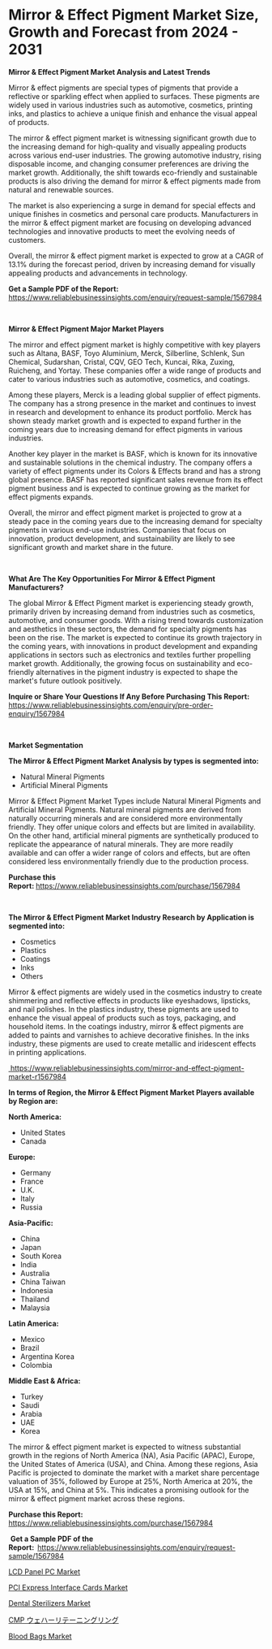 <p><h1>Mirror & Effect Pigment Market Size, Growth and Forecast from 2024 - 2031</h1></p><p><strong>Mirror & Effect Pigment Market Analysis and Latest Trends</strong></p>
<p><p>Mirror & effect pigments are special types of pigments that provide a reflective or sparkling effect when applied to surfaces. These pigments are widely used in various industries such as automotive, cosmetics, printing inks, and plastics to achieve a unique finish and enhance the visual appeal of products.</p><p>The mirror & effect pigment market is witnessing significant growth due to the increasing demand for high-quality and visually appealing products across various end-user industries. The growing automotive industry, rising disposable income, and changing consumer preferences are driving the market growth. Additionally, the shift towards eco-friendly and sustainable products is also driving the demand for mirror & effect pigments made from natural and renewable sources.</p><p>The market is also experiencing a surge in demand for special effects and unique finishes in cosmetics and personal care products. Manufacturers in the mirror & effect pigment market are focusing on developing advanced technologies and innovative products to meet the evolving needs of customers.</p><p>Overall, the mirror & effect pigment market is expected to grow at a CAGR of 13.1% during the forecast period, driven by increasing demand for visually appealing products and advancements in technology.</p></p>
<p><strong>Get a Sample PDF of the Report:&nbsp;</strong> <a href="https://www.reliablebusinessinsights.com/enquiry/request-sample/1567984">https://www.reliablebusinessinsights.com/enquiry/request-sample/1567984</a></p>
<p>&nbsp;</p>
<p><strong>Mirror & Effect Pigment Major Market Players</strong></p>
<p><p>The mirror and effect pigment market is highly competitive with key players such as Altana, BASF, Toyo Aluminium, Merck, Silberline, Schlenk, Sun Chemical, Sudarshan, Cristal, CQV, GEO Tech, Kuncai, Rika, Zuxing, Ruicheng, and Yortay. These companies offer a wide range of products and cater to various industries such as automotive, cosmetics, and coatings.</p><p>Among these players, Merck is a leading global supplier of effect pigments. The company has a strong presence in the market and continues to invest in research and development to enhance its product portfolio. Merck has shown steady market growth and is expected to expand further in the coming years due to increasing demand for effect pigments in various industries.</p><p>Another key player in the market is BASF, which is known for its innovative and sustainable solutions in the chemical industry. The company offers a variety of effect pigments under its Colors & Effects brand and has a strong global presence. BASF has reported significant sales revenue from its effect pigment business and is expected to continue growing as the market for effect pigments expands.</p><p>Overall, the mirror and effect pigment market is projected to grow at a steady pace in the coming years due to the increasing demand for specialty pigments in various end-use industries. Companies that focus on innovation, product development, and sustainability are likely to see significant growth and market share in the future.</p></p>
<p>&nbsp;</p>
<p><strong>What Are The Key Opportunities For Mirror & Effect Pigment Manufacturers?</strong></p>
<p><p>The global Mirror & Effect Pigment market is experiencing steady growth, primarily driven by increasing demand from industries such as cosmetics, automotive, and consumer goods. With a rising trend towards customization and aesthetics in these sectors, the demand for specialty pigments has been on the rise. The market is expected to continue its growth trajectory in the coming years, with innovations in product development and expanding applications in sectors such as electronics and textiles further propelling market growth. Additionally, the growing focus on sustainability and eco-friendly alternatives in the pigment industry is expected to shape the market's future outlook positively.</p></p>
<p><strong>Inquire or Share Your Questions If Any Before Purchasing This Report:</strong> <a href="https://www.reliablebusinessinsights.com/enquiry/pre-order-enquiry/1567984">https://www.reliablebusinessinsights.com/enquiry/pre-order-enquiry/1567984</a></p>
<p>&nbsp;</p>
<p><strong>Market Segmentation</strong></p>
<p><strong>The Mirror & Effect Pigment Market Analysis by types is segmented into:</strong></p>
<p><ul><li>Natural Mineral Pigments</li><li>Artificial Mineral Pigments</li></ul></p>
<p><p>Mirror & Effect Pigment Market Types include Natural Mineral Pigments and Artificial Mineral Pigments. Natural mineral pigments are derived from naturally occurring minerals and are considered more environmentally friendly. They offer unique colors and effects but are limited in availability. On the other hand, artificial mineral pigments are synthetically produced to replicate the appearance of natural minerals. They are more readily available and can offer a wider range of colors and effects, but are often considered less environmentally friendly due to the production process.</p></p>
<p><strong>Purchase this Report:&nbsp;</strong><a href="https://www.reliablebusinessinsights.com/purchase/1567984">https://www.reliablebusinessinsights.com/purchase/1567984</a></p>
<p>&nbsp;</p>
<p><strong>The Mirror & Effect Pigment Market Industry Research by Application is segmented into:</strong></p>
<p><ul><li>Cosmetics</li><li>Plastics</li><li>Coatings</li><li>Inks</li><li>Others</li></ul></p>
<p><p>Mirror & effect pigments are widely used in the cosmetics industry to create shimmering and reflective effects in products like eyeshadows, lipsticks, and nail polishes. In the plastics industry, these pigments are used to enhance the visual appeal of products such as toys, packaging, and household items. In the coatings industry, mirror & effect pigments are added to paints and varnishes to achieve decorative finishes. In the inks industry, these pigments are used to create metallic and iridescent effects in printing applications.</p></p>
<p><a href="https://www.reliablebusinessinsights.com/mirror-and-effect-pigment-market-r1567984">&nbsp;https://www.reliablebusinessinsights.com/mirror-and-effect-pigment-market-r1567984</a></p>
<p><strong>In terms of Region, the Mirror & Effect Pigment Market Players available by Region are:</strong></p>
<p>
    <p> <strong> North America: </strong>
        <ul>
            <li>United States</li>
            <li>Canada</li>
        </ul>
        </p> 
    <p> <strong> Europe: </strong>
        <ul>
            <li>Germany</li>
            <li>France</li>
            <li>U.K.</li>
            <li>Italy</li>
            <li>Russia</li>
        </ul>
        </p> 
    <p> <strong> Asia-Pacific: </strong>
        <ul>
            <li>China</li>
            <li>Japan</li>
            <li>South Korea</li>
            <li>India</li>
            <li>Australia</li>
            <li>China Taiwan</li>
            <li>Indonesia</li>
            <li>Thailand</li>
            <li>Malaysia</li>
        </ul>
        </p> 
    <p> <strong> Latin America: </strong>
        <ul>
            <li>Mexico</li>
            <li>Brazil</li>
            <li>Argentina Korea</li>
            <li>Colombia</li>
        </ul>
        </p> 
    <p> <strong> Middle East & Africa: </strong>
        <ul>
            <li>Turkey</li>
            <li>Saudi</li>
            <li>Arabia</li>
            <li>UAE</li>
            <li>Korea</li>
        </ul>
    </p>
    </p>
<p><p>The mirror & effect pigment market is expected to witness substantial growth in the regions of North America (NA), Asia Pacific (APAC), Europe, the United States of America (USA), and China. Among these regions, Asia Pacific is projected to dominate the market with a market share percentage valuation of 35%, followed by Europe at 25%, North America at 20%, the USA at 15%, and China at 5%. This indicates a promising outlook for the mirror & effect pigment market across these regions.</p></p>
<p><strong>Purchase this Report: </strong><a href="https://www.reliablebusinessinsights.com/purchase/1567984">https://www.reliablebusinessinsights.com/purchase/1567984</a></p>
<p>&nbsp;<strong>Get a Sample PDF of the Report:&nbsp;&nbsp;</strong><a href="https://www.reliablebusinessinsights.com/enquiry/request-sample/1567984">https://www.reliablebusinessinsights.com/enquiry/request-sample/1567984</a></p>
<p><strong></strong></p>
<p><p><a href="https://issuu.com/reportprime-2/docs/lcd-panel-pc-market-size-2030.pptx">LCD Panel PC Market</a></p><p><a href="https://issuu.com/reportprime-2/docs/pci-express-interface-cards-market-size-2030.pptx">PCI Express Interface Cards Market</a></p><p><a href="https://www.linkedin.com/pulse/dental-sterilizers-market-report-reveals-latest-trends-growth-ufpvf">Dental Sterilizers Market</a></p><p><a href="https://github.com/ihabdkwlxs948/Market-Research-Report-List-2/blob/main/190668298631.md">CMP ウェハーリテーニングリング</a></p><p><a href="https://www.linkedin.com/pulse/blood-bags-market-size-cagr-trends-2024-2030-market-scanr-kxsuf">Blood Bags Market</a></p></p>